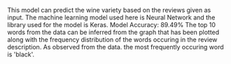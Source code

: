 This model can predict the wine variety based on the reviews given as input.
The machine learning model used here is Neural Network and the library used for the model is Keras.
Model Accuracy: 89.49%
The top 10 words from the data can be inferred from the graph that has been plotted along with the frequency distribution of the words occuring in the review description.
As observed from the data. the most frequently occuring word is 'black'.
